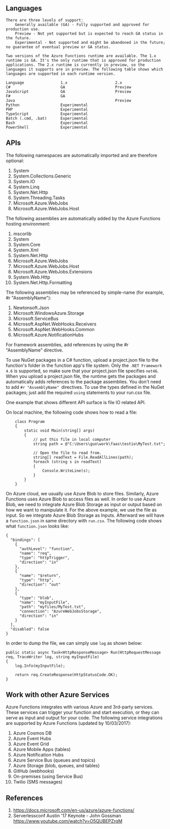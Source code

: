 ## Languages
    There are three levels of support:
        Generally available (GA) - Fully supported and approved for production use.
        Preview - Not yet supported but is expected to reach GA status in the future.
        Experimental - Not supported and might be abandoned in the future; no guarantee of eventual preview or GA status.

    Two versions of the Azure Functions runtime are available. The 1.x runtime is GA. It's the only runtime that is approved for production applications. The 2.x runtime is currently in preview, so the languages it supports are in preview. The following table shows which languages are supported in each runtime version.

    Language                1.x                     2.x
    C#                      GA                      Preview
    JavaScript              GA                      Preview
    F#                      GA	
    Java                                            Preview
    Python	                Experimental	
    PHP                     Experimental	
    TypeScript              Experimental	
    Batch (.cmd, .bat)      Experimental	
    Bash	                Experimental	
    PowerShell              Experimental

## APIs

The following namespaces are automatically imported and are therefore optional:
1. System
2. System.Collections.Generic
3. System.IO
4. System.Linq
5. System.Net.Http
6. System.Threading.Tasks
7. Microsoft.Azure.WebJobs
8. Microsoft.Azure.WebJobs.Host


The following assemblies are automatically added by the Azure Functions hosting environment:
1. mscorlib
2. System
3. System.Core
4. System.Xml
5. System.Net.Http
6. Microsoft.Azure.WebJobs
7. Microsoft.Azure.WebJobs.Host
8. Microsoft.Azure.WebJobs.Extensions
9. System.Web.Http
10. System.Net.Http.Formatting


The following assemblies may be referenced by simple-name (for example, #r "AssemblyName"):
1. Newtonsoft.Json
2. Microsoft.WindowsAzure.Storage
3. Microsoft.ServiceBus
4. Microsoft.AspNet.WebHooks.Receivers
5. Microsoft.AspNet.WebHooks.Common
6. Microsoft.Azure.NotificationHubs

For framework assemblies, add references by using the #r "AssemblyName" directive.


To use NuGet packages in a C# function, upload a project.json file to the function's folder in the function app's file system. Only the `.NET Framework 4.6` is supported, so make sure that your project.json file specifies `net46`. When you upload a project.json file, the runtime gets the packages and automatically adds references to the package assemblies. You don't need to add `#r "AssemblyName" `directives. To use the types defined in the NuGet packages; just add the required `using` statements to your run.csx file.


One example that shows different API surface is file IO related API.

On local machine, the following code shows how to read a file:
```
    class Program
    {
        static void Main(string[] args)
        {
            // put this file in local computer
            string path = @"C:\Users\guo\work\faas\testio\MyTest.txt";

            // Open the file to read from.
            string[] readText = File.ReadAllLines(path);
            foreach (string s in readText)
            {
                Console.WriteLine(s);
            }
        }
    }
```

On Azure cloud, we usually use Azure Blob to store files. Similarly, Azure Functions uses Azure Blob to access files as well. In order to use Azure Blob, we need to integrate Azure Blob Storage as input or output based on how we want to manipulate it. For the above example, we use the file as input. So we integrate Azure Blob Storage as Inputs. Afterward we will have a `function.json` in same directory with `run.csx`. The following code shows what `function.json` looks like:

```
{
  "bindings": [
    {
      "authLevel": "function",
      "name": "req",
      "type": "httpTrigger",
      "direction": "in"
    },
    {
      "name": "$return",
      "type": "http",
      "direction": "out"
    },
    {
      "type": "blob",
      "name": "myInputFile",
      "path": "myfiles/MyTest.txt",
      "connection": "AzureWebJobsStorage",
      "direction": "in"
    }
  ],
  "disabled": false
}
```

In order to dump the file, we can simply use `log` as shown below:
```
public static async Task<HttpResponseMessage> Run(HttpRequestMessage req, TraceWriter log, string myInputFile)
{
    log.Info(myInputFile);

    return req.CreateResponse(HttpStatusCode.OK);
}
```

## Work with other Azure Services
Azure Functions integrates with various Azure and 3rd-party services. These services can trigger your function and start execution, or they can serve as input and output for your code. The following service integrations are supported by Azure Functions (updated by 10/03/2017):
1. Azure Cosmos DB
2. Azure Event Hubs
3. Azure Event Grid
4. Azure Mobile Apps (tables)
5. Azure Notification Hubs
6. Azure Service Bus (queues and topics)
7. Azure Storage (blob, queues, and tables)
8. GitHub (webhooks)
9. On-premises (using Service Bus)
10. Twilio (SMS messages)


## References
1. https://docs.microsoft.com/en-us/azure/azure-functions/
2. Serverlessconf Austin '17 Keynote - John Gossman https://www.youtube.com/watch?v=O5QUBEPZrqM